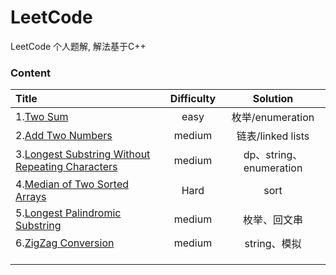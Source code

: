 # LeetCode
LeetCode 个人题解, 解法基于C++

### Content



   

| **Title**                                | **Difficulty** |     **Solution**      |
| :--------------------------------------- | :------------: | :-------------------: |
| 1.[Two Sum](1-50/1.Two_Sum.md)           |      easy      |    枚举/enumeration     |
| 2.[Add Two Numbers](1-50/2.Add_Two_Numbers.md) |     medium     |    链表/linked lists    |
| 3.[Longest Substring Without Repeating Characters](1-50/3.Longest_Substring_Without_Repeating_Characters.md) |     medium     | dp、string、enumeration |
| 4.[Median of Two Sorted Arrays](1-50/4.Median_of_Two_Sorted_Arrays.md) |      Hard      |         sort          |
| 5.[Longest Palindromic Substring](1-50/5.Longest_Palindromic_Substring.md) |     medium     |        枚举、回文串         |
| 6.[ZigZag Conversion](1-50/6.ZigZag_Conversion.md) |     medium     |       string、模拟       |
|                                          |                |                       |
|                                          |                |                       |
|                                          |                |                       |


